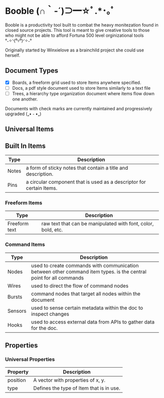 # Booble (∩｀-´)⊃━☆ﾟ.*･｡ﾟ
Booble is a productivity tool built to combat the heavy monitezation found in closed source projects. This tool is meant to give creative tools to those who might not be able to afford Fortuna 500 level orginizational tools °˖✧◝(⁰▿⁰)◜✧˖°

Originally started by Winxielove as a brainchild project she could use herself.

## Document Types
- [x] Boards, a freeform grid used to store Items anywhere specified.
- [ ] Docs, a pdf style document used to store Items similarly to a text file
- [ ] Trees, a hierarchy type organization document where items flow down one another.

Documents with check marks are currently maintained and progressively upgraded („• ֊ •„)

## Universal Items

## Built In Items
| Type | Description |
| ----------- | ----------- |
| Notes | a form of sticky notes that contain a title and description. |
| Pins | a circular component that is used as a descriptor for certain Items. |

### Freeform Items
| Type | Description |
| ----------- | ----------- |
| Freeform text | raw text that can be manipulated with font, color, bold, etc. |

### Command Items
| Type | Description |
| ----------- | ----------- |
| Nodes | used to create commands with communication between other command item types. is the central point for all commands |
| Wires | used to direct the flow of command nodes |
| Bursts | command nodes that target all nodes within the document |
| Sensors | used to sense certain metadata within the doc to inspect changes |
| Hooks | used to access external data from APIs to gather data for the doc. |

## Properties

### Universal Properties

| Property | Description |
| ----------- | ----------- |
| position | A vector with properties of x, y. |
| type | Defines the type of Item that is in use. |